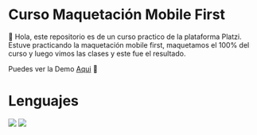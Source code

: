# Curso Maquetación Mobile First
👋 Hola, este repositorio es de un curso practico de la plataforma Platzi. Estuve practicando la maquetación mobile first, maquetamos el 100% del curso y luego vimos las clases y este fue el resultado.

Puedes ver la Demo [Aqui](https://raulariias.github.io/curso-javascript-practico/ "Aqui") 👀
# 
# Lenguajes
![](https://i.pinimg.com/originals/9d/aa/8e/9daa8e1d84236afa211cd0d8a5b0c365.jpg) ![](https://i.pinimg.com/originals/01/df/9f/01df9fee979b727493508e3ea30de414.jpg) 